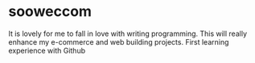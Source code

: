 # sooweccom
It is lovely for me to fall in love with writing programming. This will really enhance my e-commerce and web building projects.
First learning experience with Github
